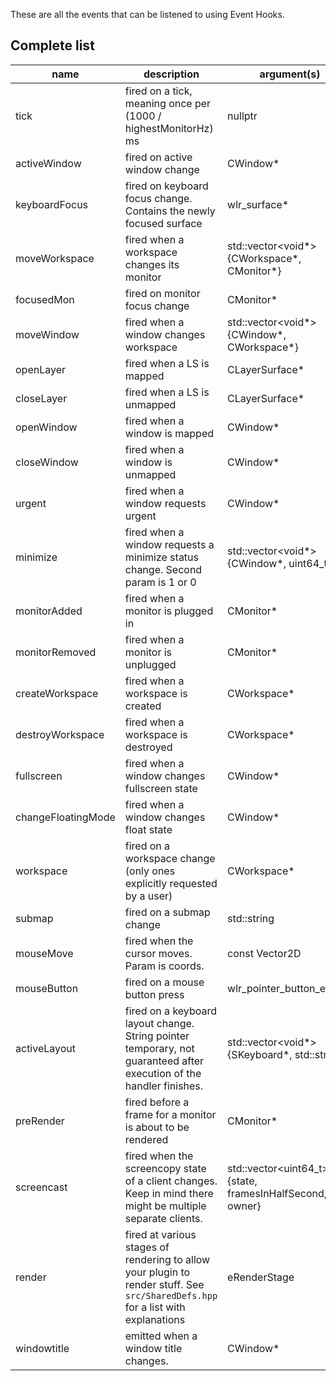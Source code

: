 
These are all the events that can be listened to using Event Hooks.

## Complete list

| name | description | argument(s) |
| --- | --- | --- |
| tick | fired on a tick, meaning once per (1000 / highestMonitorHz) ms | nullptr |
| activeWindow | fired on active window change | CWindow* |
| keyboardFocus | fired on keyboard focus change. Contains the newly focused surface | wlr_surface* |
| moveWorkspace | fired when a workspace changes its monitor | std::vector<void*>{CWorkspace*, CMonitor*} |
| focusedMon | fired on monitor focus change | CMonitor* |
| moveWindow | fired when a window changes workspace | std::vector<void*>{CWindow*, CWorkspace*} |
| openLayer | fired when a LS is mapped | CLayerSurface* |
| closeLayer | fired when a LS is unmapped | CLayerSurface* |
| openWindow | fired when a window is mapped | CWindow* |
| closeWindow | fired when a window is unmapped | CWindow* |
| urgent | fired when a window requests urgent | CWindow* |
| minimize | fired when a window requests a minimize status change. Second param is 1 or 0 | std::vector<void*>{CWindow*, uint64_t} |
| monitorAdded | fired when a monitor is plugged in | CMonitor* |
| monitorRemoved | fired when a monitor is unplugged | CMonitor* |
| createWorkspace | fired when a workspace is created | CWorkspace* |
| destroyWorkspace | fired when a workspace is destroyed | CWorkspace* |
| fullscreen | fired when a window changes fullscreen state | CWindow* |
| changeFloatingMode | fired when a window changes float state | CWindow* |
| workspace | fired on a workspace change (only ones explicitly requested by a user) | CWorkspace* |
| submap | fired on a submap change | std::string |
| mouseMove | fired when the cursor moves. Param is coords. | const Vector2D |
| mouseButton | fired on a mouse button press | wlr_pointer_button_event* |
| activeLayout | fired on a keyboard layout change. String pointer temporary, not guaranteed after execution of the handler finishes. | std::vector<void*>{SKeyboard*, std::string*} |
| preRender | fired before a frame for a monitor is about to be rendered | CMonitor* |
| screencast | fired when the screencopy state of a client changes. Keep in mind there might be multiple separate clients. | std::vector<uint64_t>{state, framesInHalfSecond, owner} |
| render | fired at various stages of rendering to allow your plugin to render stuff. See `src/SharedDefs.hpp` for a list with explanations | eRenderStage |
| windowtitle | emitted when a window title changes. | CWindow* |
